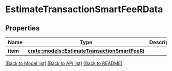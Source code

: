 # EstimateTransactionSmartFeeRData

## Properties

Name | Type | Description | Notes
------------ | ------------- | ------------- | -------------
**item** | [**crate::models::EstimateTransactionSmartFeeRi**](EstimateTransactionSmartFeeRI.md) |  | 

[[Back to Model list]](../README.md#documentation-for-models) [[Back to API list]](../README.md#documentation-for-api-endpoints) [[Back to README]](../README.md)


